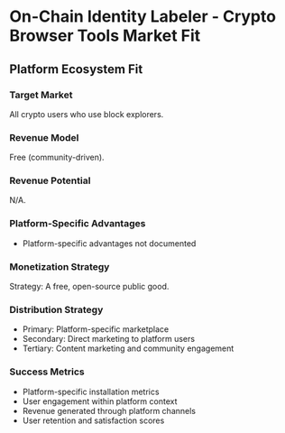 # On-Chain Identity Labeler - Crypto Browser Tools Market Fit

## Platform Ecosystem Fit

### Target Market
All crypto users who use block explorers.

### Revenue Model
Free (community-driven).

### Revenue Potential
N/A.

### Platform-Specific Advantages
- Platform-specific advantages not documented

### Monetization Strategy
Strategy: A free, open-source public good.

### Distribution Strategy
- Primary: Platform-specific marketplace
- Secondary: Direct marketing to platform users
- Tertiary: Content marketing and community engagement

### Success Metrics
- Platform-specific installation metrics
- User engagement within platform context
- Revenue generated through platform channels
- User retention and satisfaction scores
